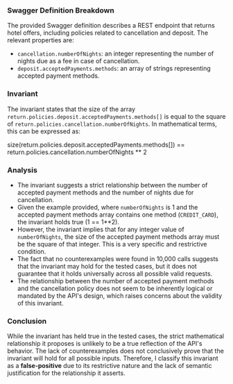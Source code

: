 ### Swagger Definition Breakdown
The provided Swagger definition describes a REST endpoint that returns hotel offers, including policies related to cancellation and deposit. The relevant properties are:
- `cancellation.numberOfNights`: an integer representing the number of nights due as a fee in case of cancellation.
- `deposit.acceptedPayments.methods`: an array of strings representing accepted payment methods.

### Invariant
The invariant states that the size of the array `return.policies.deposit.acceptedPayments.methods[]` is equal to the square of `return.policies.cancellation.numberOfNights`. In mathematical terms, this can be expressed as:

size(return.policies.deposit.acceptedPayments.methods[]) == return.policies.cancellation.numberOfNights ** 2

### Analysis
- The invariant suggests a strict relationship between the number of accepted payment methods and the number of nights due for cancellation. 
- Given the example provided, where `numberOfNights` is 1 and the accepted payment methods array contains one method (`CREDIT_CARD`), the invariant holds true (1 == 1**2).
- However, the invariant implies that for any integer value of `numberOfNights`, the size of the accepted payment methods array must be the square of that integer. This is a very specific and restrictive condition.
- The fact that no counterexamples were found in 10,000 calls suggests that the invariant may hold for the tested cases, but it does not guarantee that it holds universally across all possible valid requests.
- The relationship between the number of accepted payment methods and the cancellation policy does not seem to be inherently logical or mandated by the API's design, which raises concerns about the validity of this invariant.

### Conclusion
While the invariant has held true in the tested cases, the strict mathematical relationship it proposes is unlikely to be a true reflection of the API's behavior. The lack of counterexamples does not conclusively prove that the invariant will hold for all possible inputs. Therefore, I classify this invariant as a **false-positive** due to its restrictive nature and the lack of semantic justification for the relationship it asserts.
